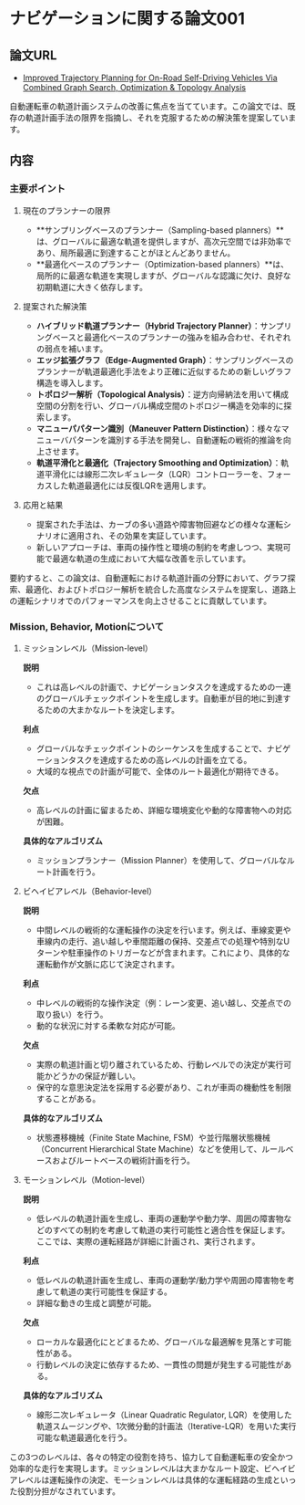 # ナビゲーションに関する論文001

## 論文URL

- [Improved Trajectory Planning for On-Road Self-Driving Vehicles Via Combined Graph Search, Optimization & Topology Analysis](https://kilthub.cmu.edu/articles/thesis/Improved_Trajectory_Planning_for_On-Road_Self-Driving_Vehicles_Via_Combined_Graph_Search_Optimization_Topology_Analysis/6719960)

自動運転車の軌道計画システムの改善に焦点を当てています。この論文では、既存の軌道計画手法の限界を指摘し、それを克服するための解決策を提案しています。


## 内容

### 主要ポイント

1. 現在のプランナーの限界

   - **サンプリングベースのプランナー（Sampling-based planners）**は、グローバルに最適な軌道を提供しますが、高次元空間では非効率であり、局所最適に到達することがほとんどありません。
   - **最適化ベースのプランナー（Optimization-based planners）**は、局所的に最適な軌道を実現しますが、グローバルな認識に欠け、良好な初期軌道に大きく依存します。

2. 提案された解決策

   - **ハイブリッド軌道プランナー（Hybrid Trajectory Planner）**：サンプリングベースと最適化ベースのプランナーの強みを組み合わせ、それぞれの弱点を補います。
   - **エッジ拡張グラフ（Edge-Augmented Graph）**：サンプリングベースのプランナーが軌道最適化手法をより正確に近似するための新しいグラフ構造を導入します。
   - **トポロジー解析（Topological Analysis）**：逆方向帰納法を用いて構成空間の分割を行い、グローバル構成空間のトポロジー構造を効率的に探索します。
   - **マニューパパターン識別（Maneuver Pattern Distinction）**：様々なマニューバパターンを識別する手法を開発し、自動運転の戦術的推論を向上させます。
   - **軌道平滑化と最適化（Trajectory Smoothing and Optimization）**：軌道平滑化には線形二次レギュレータ（LQR）コントローラーを、フォーカスした軌道最適化には反復LQRを適用します。

3. 応用と結果

   - 提案された手法は、カーブの多い道路や障害物回避などの様々な運転シナリオに適用され、その効果を実証しています。
   - 新しいアプローチは、車両の操作性と環境の制約を考慮しつつ、実現可能で最適な軌道の生成において大幅な改善を示しています。


要約すると、この論文は、自動運転における軌道計画の分野において、グラフ探索、最適化、およびトポロジー解析を統合した高度なシステムを提案し、道路上の運転シナリオでのパフォーマンスを向上させることに貢献しています。


### Mission, Behavior, Motionについて

1. ミッションレベル（Mission-level）

   **説明**
   - これは高レベルの計画で、ナビゲーションタスクを達成するための一連のグローバルチェックポイントを生成します。自動車が目的地に到達するための大まかなルートを決定します。

   **利点**
   - グローバルなチェックポイントのシーケンスを生成することで、ナビゲーションタスクを達成するための高レベルの計画を立てる。
   - 大域的な視点での計画が可能で、全体のルート最適化が期待できる。

   **欠点**
   - 高レベルの計画に留まるため、詳細な環境変化や動的な障害物への対応が困難。

   **具体的なアルゴリズム**
   - ミッションプランナー（Mission Planner）を使用して、グローバルなルート計画を行う。

2. ビヘイビアレベル（Behavior-level）

   **説明**
   - 中間レベルの戦術的な運転操作の決定を行います。例えば、車線変更や車線内の走行、追い越しや車間距離の保持、交差点での処理や特別なUターンや駐車操作のトリガーなどが含まれます。これにより、具体的な運転動作が文脈に応じて決定されます。

   **利点**
   - 中レベルの戦術的な操作決定（例：レーン変更、追い越し、交差点での取り扱い）を行う。
   - 動的な状況に対する柔軟な対応が可能。

   **欠点**
   - 実際の軌道計画と切り離されているため、行動レベルでの決定が実行可能かどうかの保証が難しい。
   - 保守的な意思決定法を採用する必要があり、これが車両の機動性を制限することがある。

   **具体的なアルゴリズム**
   - 状態遷移機械（Finite State Machine, FSM）や並行階層状態機械（Concurrent Hierarchical State Machine）などを使用して、ルールベースおよびルートベースの戦術計画を行う。

3. モーションレベル（Motion-level）

   **説明**
   - 低レベルの軌道計画を生成し、車両の運動学や動力学、周囲の障害物などのすべての制約を考慮して軌道の実行可能性と適合性を保証します。ここでは、実際の運転経路が詳細に計画され、実行されます​​。

   **利点**
   - 低レベルの軌道計画を生成し、車両の運動学/動力学や周囲の障害物を考慮して軌道の実行可能性を保証する。
   - 詳細な動きの生成と調整が可能。

   **欠点**
   - ローカルな最適化にとどまるため、グローバルな最適解を見落とす可能性がある。
   - 行動レベルの決定に依存するため、一貫性の問題が発生する可能性がある。

   **具体的なアルゴリズム**
   - 線形二次レギュレータ（Linear Quadratic Regulator, LQR）を使用した軌道スムージングや、1次微分動的計画法（Iterative-LQR）を用いた実行可能な軌道最適化を行う。


この3つのレベルは、各々の特定の役割を持ち、協力して自動運転車の安全かつ効率的な走行を実現します。ミッションレベルは大まかなルート設定、ビヘイビアレベルは運転操作の決定、モーションレベルは具体的な運転経路の生成といった役割分担がなされています。
